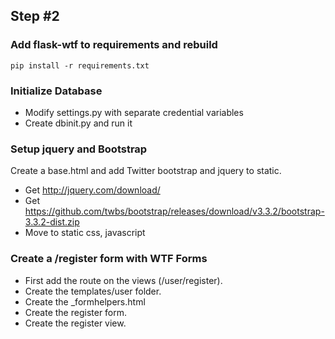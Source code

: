 ## Step #2

### Add flask-wtf to requirements and rebuild
```
pip install -r requirements.txt
```

### Initialize Database
- Modify settings.py with separate credential variables
- Create dbinit.py and run it

### Setup jquery and Bootstrap
Create a base.html and add Twitter bootstrap and jquery to static.
- Get http://jquery.com/download/
- Get https://github.com/twbs/bootstrap/releases/download/v3.3.2/bootstrap-3.3.2-dist.zip
- Move to static css, javascript

### Create a /register form with WTF Forms
- First add the route on the views (/user/register).
- Create the templates/user folder.
- Create the _formhelpers.html
- Create the register form.
- Create the register view.

